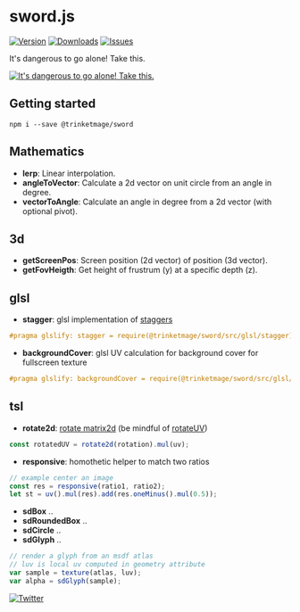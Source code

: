 # sword.js


<p>
  <a href="https://www.npmjs.com/package/@trinketmage/sword"><img src="https://img.shields.io/npm/v/@trinketmage/sword" alt="Version"></a>
  <a href="https://www.npmjs.com/package/@trinketmage/sword"><img src="https://img.shields.io/npm/dy/@trinketmage/sword" alt="Downloads"></a>
  <a href="https://github.com/trinketmage/sword/issues"><img src="https://img.shields.io/github/issues/trinketmage/sword" alt="Issues"></a>
</p>
It's dangerous to go alone! Take this.

[![It's dangerous to go alone! Take this.](https://www.zeldadungeon.net/wp-content/uploads/2013/04/tumblr_mlkpzij6T81qizbpto1_1280.gif)](https://magicalgametime.com/post/48470399171)

## Getting started
```
npm i --save @trinketmage/sword
```

## Mathematics

- **lerp**: Linear interpolation.
- **angleToVector**: Calculate a 2d vector on unit circle from an angle in degree.
- **vectorToAngle**: Calculate an angle in degree from a 2d vector (with optional pivot).

## 3d
- **getScreenPos**: Screen position (2d vector) of position (3d vector).
- **getFovHeigth**: Get height of frustrum (y) at a specific depth (z).

## glsl
- **stagger**: glsl implementation of [staggers](https://greensock.com/docs/v3/Staggers)
``` glsl
#pragma glslify: stagger = require(@trinketmage/sword/src/glsl/stagger)
```
- **backgroundCover**: glsl UV calculation for background cover for fullscreen texture
``` glsl
#pragma glslify: backgroundCover = require(@trinketmage/sword/src/glsl/backgroundCover)
```

## tsl
- **rotate2d**: [rotate matrix2d](https://thebookofshaders.com/08/) (be mindful of [rotateUV](https://github.com/mrdoob/three.js/wiki/Three.js-Shading-Language#uv-utils))
``` js
const rotatedUV = rotate2d(rotation).mul(uv);
```
- **responsive**: homothetic helper to match two ratios
``` js
// example center an image
const res = responsive(ratio1, ratio2);
let st = uv().mul(res).add(res.oneMinus().mul(0.5));
```
- **sdBox** ..
- **sdRoundedBox** ..
- **sdCircle** ..
- **sdGlyph** ..
``` js
// render a glyph from an msdf atlas
// luv is local uv computed in geometry attribute
var sample = texture(atlas, luv);
var alpha = sdGlyph(sample);
```

<p>
  <a href="https://twitter.com/uwutrinket"><img src="https://img.shields.io/twitter/follow/remuemeninge?style=social" alt="Twitter"></a>
</p>

